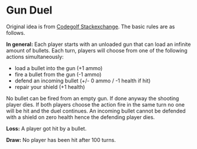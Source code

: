 Gun Duel
========
Original idea is from [Codegolf Stackexchange](http://codegolf.stackexchange.com/questions/104896/the-futuristic-gun-duel). The basic rules are as follows.

**In general:**
Each player starts with an unloaded gun that can load an infinite amount of bullets.
Each turn, players will choose from one of the following actions simultaneously:
 - load a bullet into the gun (+1 ammo)
 - fire a bullet from the gun (-1 ammo)
 - defend an incoming bullet (+/- 0 ammo / -1 health if hit)
 - repair your shield (+1 health)

No bullet can be fired from an empty gun. If done anyway the shooting player dies. If both players choose the action fire in the same turn no one will be hit and the duel continues. An incoming bullet cannot be defended with a shield on zero health hence the defending player dies.

**Loss:**
A player got hit by a bullet.

**Draw:**
No player has been hit after 100 turns.
